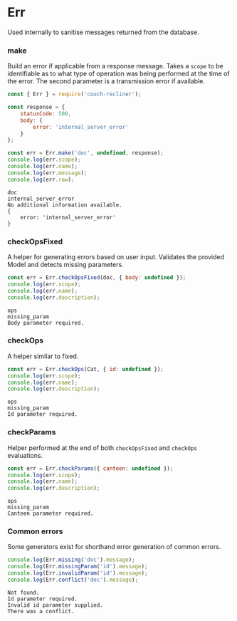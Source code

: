 Err
===

Used internally to sanitise messages returned from the database.

### make

Build an error if applicable from a response message. Takes a `scope` to be identifiable as to what type of operation was being performed at the time of the error. The second parameter is a transmission error if available.

```javascript
const { Err } = require('couch-recliner');

const response = {
    statusCode: 500,
    body: {
        error: 'internal_server_error'
    }
};

const err = Err.make('doc', undefined, response);
console.log(err.scope);
console.log(err.name);
console.log(err.message);
console.log(err.raw);
```
```
doc
internal_server_error
No additional information available.
{
    error: 'internal_server_error'
}
```

### checkOpsFixed

A helper for generating errors based on user input. Validates the provided Model and detects missing parameters.

```javascript
const err = Err.checkOpsFixed(doc, { body: undefined });
console.log(err.scope);
console.log(err.name);
console.log(err.description);
```
```
ops
missing_param
Body parameter required.
```

### checkOps

A helper similar to fixed.

```javascript
const err = Err.checkOps(Cat, { id: undefined });
console.log(err.scope);
console.log(err.name);
console.log(err.description);
```
```
ops
missing_param
Id parameter required.
```

### checkParams

Helper performed at the end of both `checkOpsFixed` and `checkOps` evaluations.

```javascript
const err = Err.checkParams({ canteen: undefined });
console.log(err.scope);
console.log(err.name);
console.log(err.description);
```
```
ops
missing_param
Canteen parameter required.
```

### Common errors

Some generators exist for shorthand error generation of common errors.

```javascript
console.log(Err.missing('doc').message);
console.log(Err.missingParam('id').message);
console.log(Err.invalidParam('id').message);
console.log(Err.conflict('doc').message);
```
```
Not found.
Id parameter required.
Invalid id parameter supplied.
There was a conflict.
```
